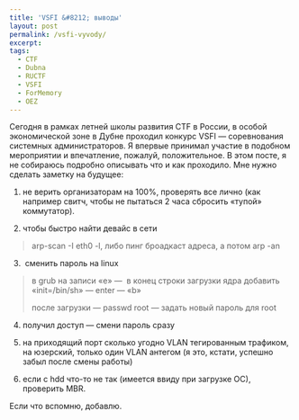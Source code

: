 ```yaml
---
title: 'VSFI &#8212; выводы'
layout: post
permalink: /vsfi-vyvody/
excerpt:
tags:
  - CTF
  - Dubna
  - RUCTF
  - VSFI
  - ForMemory
  - OEZ
---
```

Сегодня в рамках летней школы развития CTF в России, в особой экономической зоне в Дубне проходил конкурс VSFI &#8212; соревнования системных администраторов. Я впервые принимал участие в подобном мероприятии и впечатление, пожалуй, положительное. В этом посте, я не собираюсь подробно описывать что и как проходило. Мне нужно сделать заметку на будущее:

<!--more-->

1. не верить организаторам на 100%, проверять все лично (как например свитч, чтобы не пытаться 2 часа сбросить &#171;тупой&#187; коммутатор).

2. чтобы быстро найти девайс в сети

> arp-scan -I eth0 -l, либо пинг броадкаст адреса, а потом arp -an

3.  сменить пароль на linux

> в grub на записи &#171;e&#187; &#8212;  в конец строки загрузки ядра добавить &#171;init=/bin/sh&#187; &#8212; enter &#8212; &#171;b&#187;
>
> после загрузки &#8212; passwd root &#8212; задать новый пароль для root

4. получил доступ &#8212; смени пароль сразу

5. на приходящий порт сколько угодно VLAN тегированным трафиком, на юзерский, только один VLAN антегом (я это, кстати, успешно забыл после смены работы)

6. если с hdd что-то не так (имеется ввиду при загрузке ОС), проверить MBR.

Если что вспомню, добавлю.

&nbsp;
